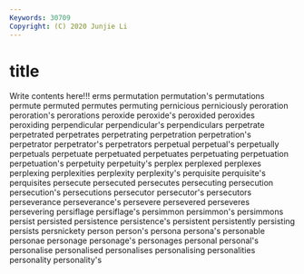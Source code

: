 ```yaml
---
Keywords: 30709
Copyright: (C) 2020 Junjie Li
---
```


# title

Write contents here!!!
erms 
permutation 
permutation's 
permutations 
permute 
permuted
permutes 
permuting 
pernicious 
perniciously 
peroration 
peroration's 
perorations 
peroxide 
peroxide's 
peroxided
peroxides 
peroxiding 
perpendicular 
perpendicular's 
perpendiculars 
perpetrate 
perpetrated 
perpetrates 
perpetrating 
perpetration
perpetration's 
perpetrator 
perpetrator's 
perpetrators 
perpetual 
perpetual's 
perpetually 
perpetuals 
perpetuate 
perpetuated
perpetuates 
perpetuating 
perpetuation 
perpetuation's 
perpetuity 
perpetuity's 
perplex 
perplexed 
perplexes 
perplexing
perplexities 
perplexity 
perplexity's 
perquisite 
perquisite's 
perquisites 
persecute 
persecuted 
persecutes 
persecuting
persecution 
persecution's 
persecutions 
persecutor 
persecutor's 
persecutors 
perseverance 
perseverance's 
persevere 
persevered
perseveres 
persevering 
persiflage 
persiflage's 
persimmon 
persimmon's 
persimmons 
persist 
persisted 
persistence
persistence's 
persistent 
persistently 
persisting 
persists 
persnickety 
person 
person's 
persona 
persona's
personable 
personae 
personage 
personage's 
personages 
personal 
personal's 
personalise 
personalised 
personalises
personalising 
personalities 
personality 
personality's 
